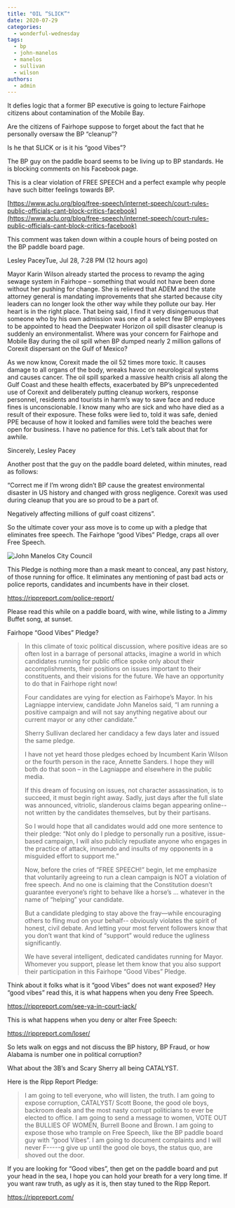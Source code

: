 ```yaml
---
title: "OIL “SLICK”"
date: 2020-07-29
categories: 
  - wonderful-wednesday
tags: 
  - bp
  - john-manelos
  - manelos
  - sullivan
  - wilson
authors: 
  - admin
---
```


It defies logic that a former BP executive is going to lecture Fairhope citizens about contamination of the Mobile Bay.

Are the citizens of Fairhope suppose to forget about the fact that he personally oversaw the BP “cleanup”?

Is he that SLICK or is it his “good Vibes”?

The BP guy on the paddle board seems to be living up to BP standards. He is blocking comments on his Facebook page.

This is a clear violation of FREE SPEECH and a perfect example why people have such bitter feelings towards BP.

[https://www.aclu.org/blog/free-speech/internet-speech/court-rules-public-officials-cant-block-critics-facebook](https://www.aclu.org/blog/free-speech/internet-speech/court-rules-public-officials-cant-block-critics-facebook)

This comment was taken down within a couple hours of being posted on the BP paddle board page.

Lesley PaceyTue, Jul 28, 7:28 PM (12 hours ago)

Mayor Karin Wilson already started the process to revamp the aging sewage system in Fairhope – something that would not have been done without her pushing for change. She is relieved that ADEM and the state attorney general is mandating improvements that she started because city leaders can no longer look the other way while they pollute our bay. Her heart is in the right place. That being said, I find it very disingenuous that someone who by his own admission was one of a select few BP employees to be appointed to head the Deepwater Horizon oil spill disaster cleanup is suddenly an environmentalist. Where was your concern for Fairhope and Mobile Bay during the oil spill when BP dumped nearly 2 million gallons of Corexit dispersant on the Gulf of Mexico?

As we now know, Corexit made the oil 52 times more toxic. It causes damage to all organs of the body, wreaks havoc on neurological systems and causes cancer. The oil spill sparked a massive health crisis all along the Gulf Coast and these health effects, exacerbated by BP’s unprecedented use of Corexit and deliberately putting cleanup workers, response personnel, residents and tourists in harm’s way to save face and reduce fines is unconscionable. I know many who are sick and who have died as a result of their exposure. These folks were lied to, told it was safe, denied PPE because of how it looked and families were told the beaches were open for business. I have no patience for this. Let’s talk about that for awhile.

Sincerely, Lesley Pacey

Another post that the guy on the paddle board deleted, within minutes, read as follows:

“Correct me if I’m wrong didn’t BP cause the greatest environmental disaster in US history and changed with gross negligence. Corexit was used during cleanup that you are so proud to be a part of.

Negatively affecting millions of gulf coast citizens”.

So the ultimate cover your ass move is to come up with a pledge that eliminates free speech. The Fairhope “good Vibes” Pledge, craps all over Free Speech.

![John Manelos City Council](https://cdn.rippreport.com/wp-content/uploads/2020/07/fairhope1.jpg)

This Pledge is nothing more than a mask meant to conceal, any past history, of those running for office. It eliminates any mentioning of past bad acts or police reports, candidates and incumbents have in their closet.

https://rippreport.com/police-report/

Please read this while on a paddle board, with wine, while listing to a Jimmy Buffet song, at sunset.

Fairhope “Good Vibes” Pledge?

> In this climate of toxic political discussion, where positive ideas are so often lost in a barrage of personal attacks, imagine a world in which candidates running for public office spoke only about their accomplishments, their positions on issues important to their constituents, and their visions for the future. We have an opportunity to do that in Fairhope right now!
> 
> Four candidates are vying for election as Fairhope’s Mayor. In his Lagniappe interview, candidate John Manelos said, “I am running a positive campaign and will not say anything negative about our current mayor or any other candidate.”
> 
> Sherry Sullivan declared her candidacy a few days later and issued the same pledge.
> 
> I have not yet heard those pledges echoed by Incumbent Karin Wilson or the fourth person in the race, Annette Sanders. I hope they will both do that soon – in the Lagniappe and elsewhere in the public media.
> 
> If this dream of focusing on issues, not character assassination, is to succeed, it must begin right away. Sadly, just days after the full slate was announced, vitriolic, slanderous claims began appearing online-- not written by the candidates themselves, but by their partisans.
> 
> So I would hope that all candidates would add one more sentence to their pledge: “Not only do I pledge to personally run a positive, issue-based campaign, I will also publicly repudiate anyone who engages in the practice of attack, innuendo and insults of my opponents in a misguided effort to support me.”
> 
> Now, before the cries of “FREE SPEECH!” begin, let me emphasize that voluntarily agreeing to run a clean campaign is NOT a violation of free speech. And no one is claiming that the Constitution doesn’t guarantee everyone’s right to behave like a horse’s … whatever in the name of “helping” your candidate.
> 
> But a candidate pledging to stay above the fray—while encouraging others to fling mud on your behalf-- obviously violates the spirit of honest, civil debate. And letting your most fervent followers know that you don’t want that kind of “support” would reduce the ugliness significantly.
> 
> We have several intelligent, dedicated candidates running for Mayor. Whomever you support, please let them know that you also support their participation in this Fairhope “Good Vibes” Pledge.

Think about it folks what is it “good Vibes” does not want exposed? Hey “good vibes” read this, it is what happens when you deny Free Speech.

https://rippreport.com/see-ya-in-court-jack/

This is what happens when you deny or alter Free Speech:

https://rippreport.com/loser/

So lets walk on eggs and not discuss the BP history, BP Fraud, or how Alabama is number one in political corruption?

What about the 3B’s and Scary Sherry all being CATALYST.

Here is the Ripp Report Pledge:

> I am going to tell everyone, who will listen, the truth. I am going to expose corruption, CATALYST/ Scott Boone, the good ole boys, backroom deals and the most nasty corrupt politicians to ever be elected to office. I am going to send a message to women, VOTE OUT the BULLIES OF WOMEN, Burrell Boone and Brown. I am going to expose those who trample on Free Speech, like the BP paddle board guy with “good Vibes”. I am going to document complaints and I will never F-----g give up until the good ole boys, the status quo, are shoved out the door.

If you are looking for “Good vibes”, then get on the paddle board and put your head in the sea, I hope you can hold your breath for a very long time. If you want raw truth, as ugly as it is, then stay tuned to the Ripp Report.

https://rippreport.com/

